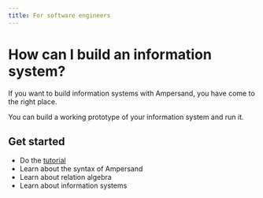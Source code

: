 ```yaml
---
title: For software engineers
---
```


# How can I build an information system?
If you want to build information systems with Ampersand, you have come to the right place.

You can build a working prototype of your information system and run it.

## Get started
* Do the [tutorial](https://github.com/AmpersandTarski/ampersand/tree/main/docs/tutorial-rap3)
* Learn about the syntax of Ampersand
* Learn about relation algebra
* Learn about information systems

